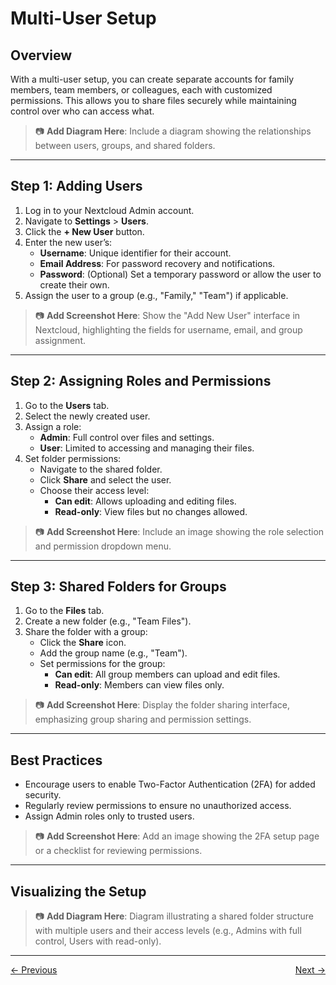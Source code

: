 # Multi-User Setup

## Overview
With a multi-user setup, you can create separate accounts for family members, team members, or colleagues, each with customized permissions. This allows you to share files securely while maintaining control over who can access what.

> 📷 **Add Diagram Here**: Include a diagram showing the relationships between users, groups, and shared folders.

---

## Step 1: Adding Users
1. Log in to your Nextcloud Admin account.
2. Navigate to **Settings** > **Users**.
3. Click the **+ New User** button.
4. Enter the new user’s:
   - **Username**: Unique identifier for their account.
   - **Email Address**: For password recovery and notifications.
   - **Password**: (Optional) Set a temporary password or allow the user to create their own.
5. Assign the user to a group (e.g., "Family," "Team") if applicable.

> 📷 **Add Screenshot Here**: Show the "Add New User" interface in Nextcloud, highlighting the fields for username, email, and group assignment.

---

## Step 2: Assigning Roles and Permissions
1. Go to the **Users** tab.
2. Select the newly created user.
3. Assign a role:
   - **Admin**: Full control over files and settings.
   - **User**: Limited to accessing and managing their files.
4. Set folder permissions:
   - Navigate to the shared folder.
   - Click **Share** and select the user.
   - Choose their access level:
     - **Can edit**: Allows uploading and editing files.
     - **Read-only**: View files but no changes allowed.

> 📷 **Add Screenshot Here**: Include an image showing the role selection and permission dropdown menu.

---

## Step 3: Shared Folders for Groups
1. Go to the **Files** tab.
2. Create a new folder (e.g., "Team Files").
3. Share the folder with a group:
   - Click the **Share** icon.
   - Add the group name (e.g., "Team").
   - Set permissions for the group:
     - **Can edit**: All group members can upload and edit files.
     - **Read-only**: Members can view files only.

> 📷 **Add Screenshot Here**: Display the folder sharing interface, emphasizing group sharing and permission settings.

---

## Best Practices
- Encourage users to enable Two-Factor Authentication (2FA) for added security.
- Regularly review permissions to ensure no unauthorized access.
- Assign Admin roles only to trusted users.

> 📷 **Add Screenshot Here**: Add an image showing the 2FA setup page or a checklist for reviewing permissions.

---

## Visualizing the Setup
> 📷 **Add Diagram Here**: Diagram illustrating a shared folder structure with multiple users and their access levels (e.g., Admins with full control, Users with read-only).

---

<div style="display: flex; justify-content: space-between;">
  <a href="security">&larr; Previous</a>
  <a href="how-to-use">Next &rarr;</a>
</div>

